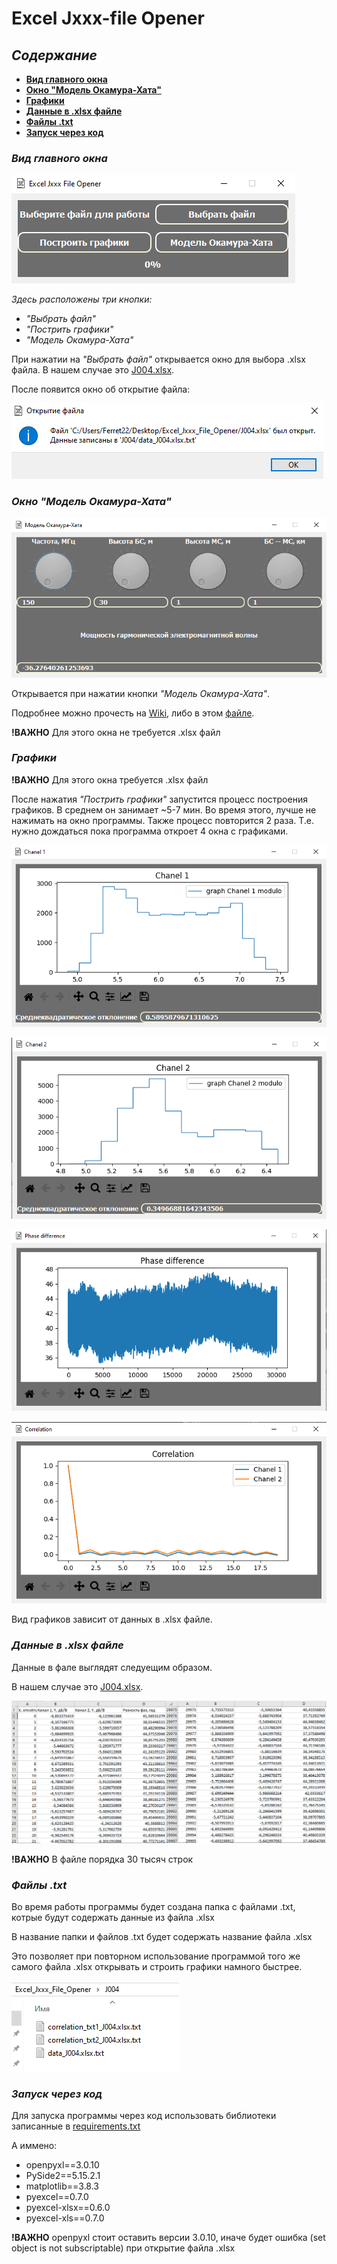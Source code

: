 Excel Jxxx-file Opener
======================
## ***Содержание***
+ **[Вид главного окна](https://github.com/ferret22/excel_Jxxx_opener?tab=readme-ov-file#вид-главного-окна)**
+ **[Окно "Модель Окамура-Хата"](https://github.com/ferret22/excel_Jxxx_opener?tab=readme-ov-file#окно-модель-окамура-хата)**
+ **[Графики](https://github.com/ferret22/excel_Jxxx_opener?tab=readme-ov-file#графики)**
+ **[Данные в .xlsx файле](https://github.com/ferret22/excel_Jxxx_opener?tab=readme-ov-file#данные-в-xlsx-файле)**
+ **[Файлы .txt](https://github.com/ferret22/excel_Jxxx_opener?tab=readme-ov-file#файлы-txt)**
+ **[Запуск через код](https://github.com/ferret22/excel_Jxxx_opener?tab=readme-ov-file#запуск-через-код)**

### ***Вид главного окна***
![main_win](images/main_win.png)

*Здесь расположены три кнопки:*
+ *"Выбрать файл"*
+ *"Пострить графики"*
+ *"Модель Окамура-Хата"*

При нажатии на *"Выбрать файл"* открывается окно для выбора .xlsx файла.
В нашем случае это [J004.xlsx](https://github.com/ferret22/excel_Jxxx_opener/blob/master/J004.xlsx).

После появится окно об открытие файла:

![open_file](images/open_file.png)

### ***Окно "Модель Окамура-Хата"***
![ohata_win](images/ohata_win.png)

Открывается при нажатии кнопки *"Модель Окамура-Хата"*.

Подробнее можно прочесть на [Wiki](https://en.wikipedia.org/wiki/Hata_model), либо в этом  [файле](https://edu.study.tusur.ru/publications/4132/download).

**!ВАЖНО** Для этого окна не требуется .xlsx файл

### ***Графики***
**!ВАЖНО** Для этого окна требуется .xlsx файл

После нажатия *"Пострить графики"* запустится процесс построения графиков.
В среднем он занимает ~5-7 мин. Во время этого, лучше не нажимать на окно программы.
Также процесс повторится 2 раза. Т.е. нужно дождаться пока программа откроет 4 окна с графиками.

![chanel1](images/chanel1.png)

![chanel2](images/chanel2.png)

![ph_dif](images/ph_dif.png)

![correl](images/correl.png)

Вид графиков зависит от данных в .xlsx файле.

### ***Данные в .xlsx файле***
Данные в фале выглядят следуещим образом.

В нашем случае это [J004.xlsx](https://github.com/ferret22/excel_Jxxx_opener/blob/master/J004.xlsx).

![excel](images/excel.png)

**!ВАЖНО** В файле порядка 30 тысяч строк

### ***Файлы .txt***
Во время работы программы будет создана папка с файлами .txt, котрые будут содержать данные из файла .xlsx

В название папки и файлов .txt будет содержать название файла .xlsx

Это позволяет при повторном использование программой того же самого файла .xlsx открывать и строить графики намного быстрее.

![files](images/files.png)

### ***Запуск через код***
Для запуска программы через код использовать библиотеки записанные в [requirements.txt](https://github.com/ferret22/excel_Jxxx_opener/blob/master/requirements.txt)

А иммено:
+ openpyxl==3.0.10
+ PySide2==5.15.2.1
+ matplotlib==3.8.3
+ pyexcel==0.7.0
+ pyexcel-xlsx==0.6.0
+ pyexcel-xls==0.7.0

**!ВАЖНО** openpyxl стоит оставить версии 3.0.10, иначе будет ошибка (set object is not subscriptable) при открытие файла .xlsx
